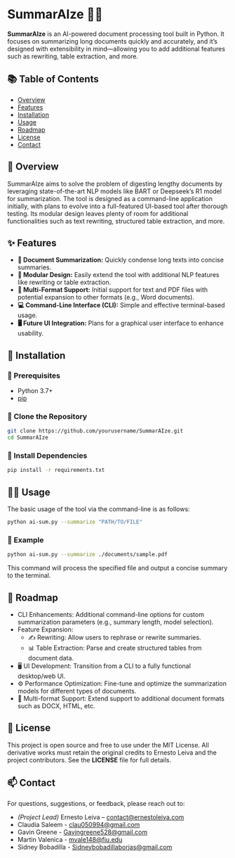 # SummarAIze 🤖✨

**SummarAIze** is an AI-powered document processing tool built in Python. It focuses on summarizing long documents quickly and accurately, and it’s designed with extensibility in mind—allowing you to add additional features such as rewriting, table extraction, and more.

## 📚 Table of Contents

- [Overview](#overview)
- [Features](#features)
- [Installation](#installation)
- [Usage](#usage)
- [Roadmap](#roadmap)
- [License](#license)
- [Contact](#contact)

## <a id="overview"></a>📖 Overview

SummarAIze aims to solve the problem of digesting lengthy documents by leveraging state-of-the-art NLP models like BART or Deepseek’s R1 model for summarization. The tool is designed as a command-line application initially, with plans to evolve into a full-featured UI-based tool after thorough testing. Its modular design leaves plenty of room for additional functionalities such as text rewriting, structured table extraction, and more.

## <a id="features"></a>✨ Features

- **📝 Document Summarization:** Quickly condense long texts into concise summaries.
- **🔧 Modular Design:** Easily extend the tool with additional NLP features like rewriting or table extraction.
- **📄 Multi-Format Support:** Initial support for text and PDF files with potential expansion to other formats (e.g., Word documents).
- **💻 Command-Line Interface (CLI):** Simple and effective terminal-based usage.
- **🖥️ Future UI Integration:** Plans for a graphical user interface to enhance usability.

## <a id="installation"></a>💾 Installation

### 🔹 Prerequisites

- Python 3.7+
- [pip](https://pip.pypa.io/en/stable/)

### 🔹 Clone the Repository

```bash
git clone https://github.com/yourusername/SummarAIze.git
cd SummarAIze
```

### 🔹 Install Dependencies

```bash
pip install -r requirements.txt
```

## <a id="usage"></a>🏃‍♂️ Usage

The basic usage of the tool via the command-line is as follows:
```bash
python ai-sum.py --summarize "PATH/TO/FILE"
```

### 🔹 Example

```bash
python ai-sum.py --summarize ./documents/sample.pdf
```
This command will process the specified file and output a concise summary to the terminal.

## <a id="roadmap"></a>🚀 Roadmap

- CLI Enhancements: Additional command-line options for custom summarization parameters (e.g., summary length, model selection).
- Feature Expansion:
  - ✍️ Rewriting: Allow users to rephrase or rewrite summaries.
  - 📊 Table Extraction: Parse and create structured tables from document data.
- 🖥️ UI Development: Transition from a CLI to a fully functional desktop/web UI.
- ⚙️ Performance Optimization: Fine-tune and optimize the summarization models for different types of documents.
- 📂 Multi-format Support: Extend support to additional document formats such as DOCX, HTML, etc.

## <a id="license"></a>📝 License
This project is open source and free to use under the MIT License. All derivative works must retain the original credits to Ernesto Leiva and the project contributors. See the **LICENSE** file for full details.

## <a id="contact"></a>📫 Contact

For questions, suggestions, or feedback, please reach out to:
- *(Project Lead)* Ernesto Leiva – contact@ernestoleiva.com
- Claudia Saleem - clau050994@gmail.com
- Gavin Greene - Gavingreene528@gmail.com
- Martin Valenica - mvale148@fiu.edu
- Sidney Bobadilla - Sidneybobadillaborjas@gmail.com
  
